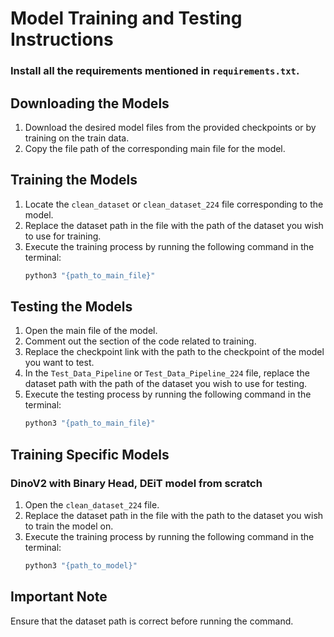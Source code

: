 # Model Training and Testing Instructions

### Install all the requirements mentioned in `requirements.txt`.

## Downloading the Models
1. Download the desired model files from the provided checkpoints or by training on the train data.
2. Copy the file path of the corresponding main file for the model.

## Training the Models
1. Locate the `clean_dataset` or `clean_dataset_224` file corresponding to the model.
2. Replace the dataset path in the file with the path of the dataset you wish to use for training.
3. Execute the training process by running the following command in the terminal:
   ```bash
   python3 "{path_to_main_file}"
   ```

## Testing the Models
1. Open the main file of the model.
2. Comment out the section of the code related to training.
3. Replace the checkpoint link with the path to the checkpoint of the model you want to test.
4. In the `Test_Data_Pipeline` or `Test_Data_Pipeline_224` file, replace the dataset path with the path of the dataset you wish to use for testing.
5. Execute the testing process by running the following command in the terminal:
   ```bash
   python3 "{path_to_main_file}"
   ```

## Training Specific Models
### DinoV2 with Binary Head, DEiT model from scratch
1. Open the `clean_dataset_224` file.
2. Replace the dataset path in the file with the path to the dataset you wish to train the model on.
3. Execute the training process by running the following command in the terminal:
   ```bash
   python3 "{path_to_model}"
   ```

## Important Note
Ensure that the dataset path is correct before running the command.
